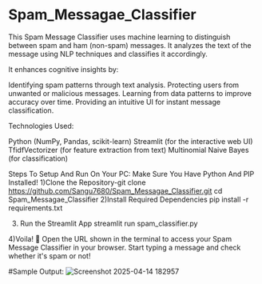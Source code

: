 # Spam_Messagae_Classifier

This Spam Message Classifier uses machine learning to distinguish between spam and ham (non-spam) messages. It analyzes the text of the message using NLP techniques and classifies it accordingly.

It enhances cognitive insights by:

Identifying spam patterns through text analysis.
Protecting users from unwanted or malicious messages.
Learning from data patterns to improve accuracy over time.
Providing an intuitive UI for instant message classification.

Technologies Used:

Python (NumPy, Pandas, scikit-learn)
Streamlit (for the interactive web UI)
TfidfVectorizer (for feature extraction from text)
Multinomial Naive Bayes (for classification)

Steps To Setup And Run On Your PC:
   Make Sure You Have Python And PIP Installed!
1)Clone the Repository-git clone https://github.com/Sangu7680/Spam_Messagae_Classifier.git
    cd Spam_Messagae_Classifier
2)Install Required Dependencies
pip install -r requirements.txt

3) Run the Streamlit App
streamlit run spam_classifier.py

4)Voila! 🎉
Open the URL shown in the terminal to access your Spam Message Classifier in your browser. Start typing a message and check whether it's spam or not!



#Sample Output:
![Screenshot 2025-04-14 182957](https://github.com/user-attachments/assets/2cab63db-2f1e-41ab-ad1b-681e605da405)


